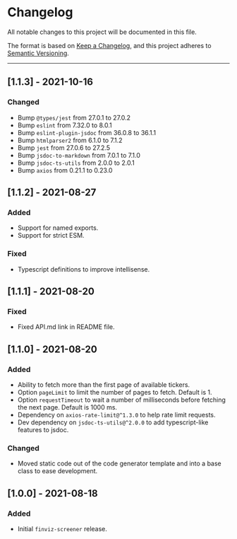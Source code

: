 # Changelog
All notable changes to this project will be documented in this file.

The format is based on [Keep a Changelog](https://keepachangelog.com/en/1.0.0/),
and this project adheres to [Semantic Versioning](https://semver.org/spec/v2.0.0.html).

---

## [1.1.3] - 2021-10-16
### Changed
* Bump `@types/jest` from 27.0.1 to 27.0.2
* Bump `eslint` from 7.32.0 to 8.0.1
* Bump `eslint-plugin-jsdoc` from 36.0.8 to 36.1.1
* Bump `htmlparser2` from 6.1.0 to 7.1.2
* Bump `jest` from 27.0.6 to 27.2.5
* Bump `jsdoc-to-markdown` from 7.0.1 to 7.1.0
* Bump `jsdoc-ts-utils` from 2.0.0 to 2.0.1
* Bump `axios` from 0.21.1 to 0.23.0

## [1.1.2] - 2021-08-27
### Added
* Support for named exports.
* Support for strict ESM.
### Fixed
* Typescript definitions to improve intellisense.

## [1.1.1] - 2021-08-20
### Fixed
* Fixed API.md link in README file.

## [1.1.0] - 2021-08-20
### Added
* Ability to fetch more than the first page of available tickers.
* Option `pageLimit` to limit the number of pages to fetch. Default is 1.
* Option `requestTimeout` to wait a number of milliseconds before fetching the next page. Default is 1000 ms.
* Dependency on `axios-rate-limit@^1.3.0` to help rate limit requests.
* Dev dependency on `jsdoc-ts-utils@^2.0.0` to add typescript-like features to jsdoc.

### Changed
* Moved static code out of the code generator template and into a base class to ease development.

## [1.0.0] - 2021-08-18
### Added
* Initial `finviz-screener` release.
